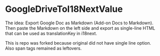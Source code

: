 #  GoogleDriveToI18NextValue

The idea: Export Google Doc as Markdown (Add-on Docs to Markdown). Then paste the Markdown on the left side and export as single-line HTML that can be used as translationKey in i18next.

This is repo was forked because original did not have single line option. Also span tags remained as leftovers.
